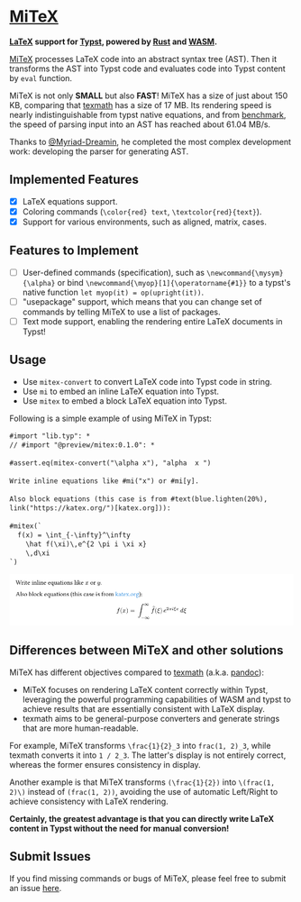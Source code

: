 # [MiTeX](https://github.com/OrangeX4/typst-mitex)

**[LaTeX](https://www.latex-project.org/) support for [Typst](https://typst.app/), powered by [Rust](https://www.rust-lang.org/) and [WASM](https://webassembly.org/).**

[MiTeX](https://github.com/OrangeX4/typst-mitex) processes LaTeX code into an abstract syntax tree (AST). Then it transforms the AST into Typst code and evaluates code into Typst content by `eval` function.

MiTeX is not only **SMALL** but also **FAST**! MiTeX has a size of just about 150 KB, comparing that [texmath](https://github.com/jgm/texmath) has a size of 17 MB. Its rendering speed is nearly indistinguishable from typst native equations, and from [benchmark](./crates/mitex-parser/benches/simple.rs), the speed of parsing input into an AST has reached about 61.04 MB/s.

Thanks to [@Myriad-Dreamin](https://github.com/Myriad-Dreamin), he completed the most complex development work: developing the parser for generating AST.

## Implemented Features

- [x] LaTeX equations support.
- [x] Coloring commands (`\color{red} text`, `\textcolor{red}{text}`).
- [x] Support for various environments, such as aligned, matrix, cases.

## Features to Implement

- [ ] User-defined commands (specification), such as `\newcommand{\mysym}{\alpha}` or bind `\newcommand{\myop}[1]{\operatorname{#1}}` to a typst's native function `let myop(it) = op(upright(it))`.
- [ ] "usepackage" support, which means that you can change set of commands by telling MiTeX to use a list of packages.
- [ ] Text mode support, enabling the rendering entire LaTeX documents in Typst!

## Usage

- Use `mitex-convert` to convert LaTeX code into Typst code in string.
- Use `mi` to embed an inline LaTeX equation into Typst.
- Use `mitex` to embed a block LaTeX equation into Typst.

Following is a simple example of using MiTeX in Typst:

```typst
#import "lib.typ": *
// #import "@preview/mitex:0.1.0": *

#assert.eq(mitex-convert("\alpha x"), "alpha  x ")

Write inline equations like #mi("x") or #mi[y].

Also block equations (this case is from #text(blue.lighten(20%), link("https://katex.org/")[katex.org])):

#mitex(`
  f(x) = \int_{-\infty}^\infty
    \hat f(\xi)\,e^{2 \pi i \xi x}
    \,d\xi
`)
```

![example](packages/mitex/examples/example.png)

## Differences between MiTeX and other solutions

MiTeX has different objectives compared to [texmath](https://github.com/jgm/texmath) (a.k.a. [pandoc](https://pandoc.org/)):

- MiTeX focuses on rendering LaTeX content correctly within Typst, leveraging the powerful programming capabilities of WASM and typst to achieve results that are essentially consistent with LaTeX display.
- texmath aims to be general-purpose converters and generate strings that are more human-readable.

For example, MiTeX transforms `\frac{1}{2}_3` into `frac(1, 2)_3`, while texmath converts it into `1 / 2_3`. The latter's display is not entirely correct, whereas the former ensures consistency in display.

Another example is that MiTeX transforms `(\frac{1}{2})` into `\(frac(1, 2)\)` instead of `(frac(1, 2))`, avoiding the use of automatic Left/Right to achieve consistency with LaTeX rendering.

**Certainly, the greatest advantage is that you can directly write LaTeX content in Typst without the need for manual conversion!**

## Submit Issues

If you find missing commands or bugs of MiTeX, please feel free to submit an issue [here](https://github.com/OrangeX4/mitex/issues).
